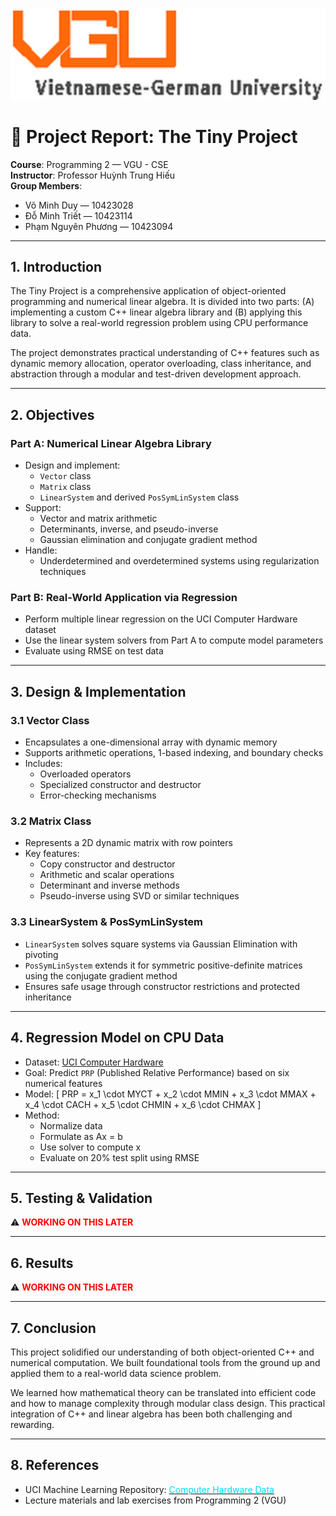 <style>
red { color: rgb(255, 0, 0) }
green { color:rgb(0, 255, 0)}
yellow { color: rgb(255, 255, 0) }
blue {color: rgb(0, 217, 255)}
</style>

![Matrix Structure](./logo.png)


# 📘 Project Report: The Tiny Project

**Course**: Programming 2 — VGU - CSE  
**Instructor**: Professor Huỳnh Trung Hiếu  
**Group Members**:  
- Võ Minh Duy — 10423028  
- Đỗ Minh Triết — 10423114  
- Phạm Nguyên Phương — 10423094  

---

## 1. Introduction

The Tiny Project is a comprehensive application of object-oriented programming and numerical linear algebra. It is divided into two parts: (A) implementing a custom C++ linear algebra library and (B) applying this library to solve a real-world regression problem using CPU performance data.

The project demonstrates practical understanding of C++ features such as dynamic memory allocation, operator overloading, class inheritance, and abstraction through a modular and test-driven development approach.

---

## 2. Objectives

### Part A: Numerical Linear Algebra Library

- Design and implement:
  - `Vector` class
  - `Matrix` class
  - `LinearSystem` and derived `PosSymLinSystem` class
- Support:
  - Vector and matrix arithmetic
  - Determinants, inverse, and pseudo-inverse
  - Gaussian elimination and conjugate gradient method
- Handle:
  - Underdetermined and overdetermined systems using regularization techniques

### Part B: Real-World Application via Regression

- Perform multiple linear regression on the UCI Computer Hardware dataset
- Use the linear system solvers from Part A to compute model parameters
- Evaluate using RMSE on test data

---

## 3. Design & Implementation

### 3.1 Vector Class

- Encapsulates a one-dimensional array with dynamic memory
- Supports arithmetic operations, 1-based indexing, and boundary checks
- Includes:
  - Overloaded operators
  - Specialized constructor and destructor
  - Error-checking mechanisms

### 3.2 Matrix Class

- Represents a 2D dynamic matrix with row pointers
- Key features:
  - Copy constructor and destructor
  - Arithmetic and scalar operations
  - Determinant and inverse methods
  - Pseudo-inverse using SVD or similar techniques

### 3.3 LinearSystem & PosSymLinSystem

- `LinearSystem` solves square systems via Gaussian Elimination with pivoting
- `PosSymLinSystem` extends it for symmetric positive-definite matrices using the conjugate gradient method
- Ensures safe usage through constructor restrictions and protected inheritance

---

## 4. Regression Model on CPU Data

- Dataset: [UCI Computer Hardware](https://archive.ics.uci.edu/ml/datasets/Computer%2BHardware)
- Goal: Predict `PRP` (Published Relative Performance) based on six numerical features
- Model:
  \[
  PRP = x_1 \cdot MYCT + x_2 \cdot MMIN + x_3 \cdot MMAX + x_4 \cdot CACH + x_5 \cdot CHMIN + x_6 \cdot CHMAX
  \]
- Method:
  - Normalize data
  - Formulate as Ax = b
  - Use solver to compute x
  - Evaluate on 20% test split using RMSE

---

## 5. Testing & Validation

:warning: **<red>WORKING ON THIS LATER</red>**

---

## 6. Results

:warning: **<red>WORKING ON THIS LATER</red>**


---

## 7. Conclusion

This project solidified our understanding of both object-oriented C++ and numerical computation. We built foundational tools from the ground up and applied them to a real-world data science problem.

We learned how mathematical theory can be translated into efficient code and how to manage complexity through modular class design. This practical integration of C++ and linear algebra has been both challenging and rewarding.

---

## 8. References

- UCI Machine Learning Repository: [<blue>Computer Hardware Data</blue>](https://archive.ics.uci.edu/ml/datasets/Computer%2BHardware)
- Lecture materials and lab exercises from Programming 2 (VGU)
